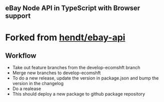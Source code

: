 ## eBay Node API in TypeScript with Browser support
# Forked from [hendt/ebay-api](https://github.com/hendt/ebay-api)

## Workflow
- Take out feature branches from the develop-ecomshft branch
- Merge new branches to develop-ecomshft
- To do a new release, update the version in package.json and bump the version in the changelog
- Do a realease
- This should deploy a new package to github package repository